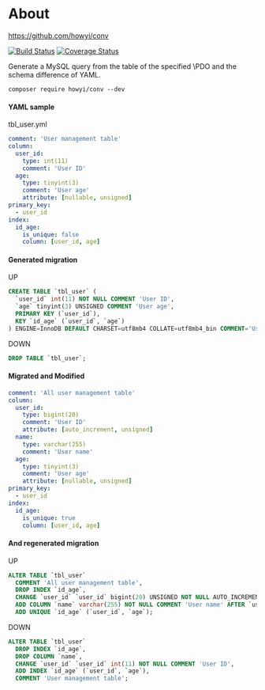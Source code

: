 # About

https://github.com/howyi/conv

[![Build Status](https://travis-ci.org/howyi/conv.svg?branch=master)](https://travis-ci.org/howyi/conv)
[![Coverage Status](https://coveralls.io/repos/github/howyi/conv/badge.svg?branch=master#konbu)](https://coveralls.io/github/howyi/conv?branch=master)

Generate a MySQL query from the table of the specified \PDO and the schema difference of YAML.

```
composer require howyi/conv --dev
```

#### YAML sample
tbl_user.yml
```yaml
comment: 'User management table'
column:
  user_id:
    type: int(11)
    comment: 'User ID'
  age:
    type: tinyint(3)
    comment: 'User age'
    attribute: [nullable, unsigned]
primary_key:
  - user_id
index:
  id_age:
    is_unique: false
    column: [user_id, age]
```
#### Generated migration  
UP
```sql
CREATE TABLE `tbl_user` (
  `user_id` int(11) NOT NULL COMMENT 'User ID',
  `age` tinyint(3) UNSIGNED COMMENT 'User age',
  PRIMARY KEY (`user_id`),
  KEY `id_age` (`user_id`, `age`)
) ENGINE=InnoDB DEFAULT CHARSET=utf8mb4 COLLATE=utf8mb4_bin COMMENT='User management table';
```
DOWN
```sql
DROP TABLE `tbl_user`;
```

#### Migrated and Modified
```yaml
comment: 'All user management table'
column:
  user_id:
    type: bigint(20)
    comment: 'User ID'
    attribute: [auto_increment, unsigned]
  name:
    type: varchar(255)
    comment: 'User name'
  age:
    type: tinyint(3)
    comment: 'User age'
    attribute: [nullable, unsigned]
primary_key:
  - user_id
index:
  id_age:
    is_unique: true
    column: [user_id, age]
```

#### And regenerated migration  
UP
```sql
ALTER TABLE `tbl_user`
  COMMENT 'All user management table',
  DROP INDEX `id_age`,
  CHANGE `user_id` `user_id` bigint(20) UNSIGNED NOT NULL AUTO_INCREMENT COMMENT 'User ID',
  ADD COLUMN `name` varchar(255) NOT NULL COMMENT 'User name' AFTER `user_id`,
  ADD UNIQUE `id_age` (`user_id`, `age`);
```
DOWN
```sql
ALTER TABLE `tbl_user`
  DROP INDEX `id_age`,
  DROP COLUMN `name`,
  CHANGE `user_id` `user_id` int(11) NOT NULL COMMENT 'User ID',
  ADD INDEX `id_age` (`user_id`, `age`),
  COMMENT 'User management table';
```
